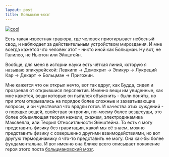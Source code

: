 ```yaml
---
layout: post
title: Больцман-мозг
---
```

[![cool](https://upload.wikimedia.org/wikipedia/commons/0/06/Universum.jpg)](https://ru.wikipedia.org/wiki/Гравюра_Фламмариона)

Есть такая известная гравюра, где человек приоткрывает небесный свод, и наблюдает за действительным устройством мироздания. И мне всегда кажется что человек этот - никто иной как Больцман. Ну вот, не Галилео, не Ньютон или Эйнштейн.

 Вообще, для меня в истории науки есть чёткая линия, которую я называю эпикурейской: Левкипп → Демокрит → Эпикур → Лукреций Кар → Декарт → Больцман → Пригожин.

 Мне кажется что он открыл нечто, вот так вдруг, как Будда, сидел и прозревал от открывшися перспектив. Именно вещи им увиденные, как мне кажется, вещи которые он пытался объяснить - были поняты, но при этом открывались на порядок более сложные и захватывающие вопросы, и он чувствовал что врядли готов. И качества этих суждений - о порядке вещей, свойствах энтропии, по-моему более вездесущи, это более объемлющая теория нежели, скажем, электродинамика Максвелла, или Теория Относитльности Эйнштейна. То есть я могу представить физику без гравитации, какой мы её знаем, можно представить физику с совершенно другими взаимодействиями, но вот другую термодинамику я что-то представить не могу. Она как-бы более фундаментальна.
И вот именно она ближе всего описывает появление героя этого поста [больцмановский мозг](https://ru.wikipedia.org/wiki/Больцмановский_мозг).
